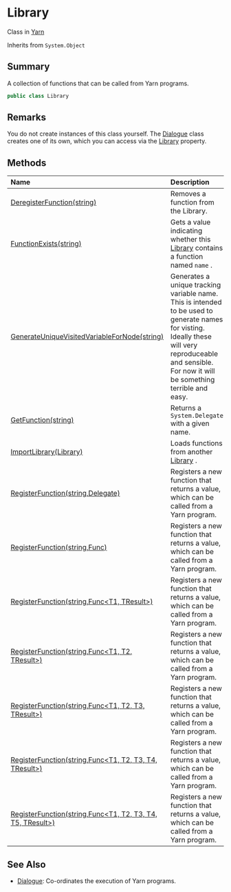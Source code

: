 # Library

Class in [Yarn](/docs/api/csharp/yarn.md)

Inherits from `System.Object`

## Summary


A collection of functions that can be called from Yarn programs.


```csharp
public class Library
```

## Remarks


You do not create instances of this class yourself. The  <a href="yarn.dialogue.md">Dialogue</a>  class creates one of its own, which you can
access via the  <a href="yarn.dialogue.library.md">Library</a>  property.


## Methods

|Name|Description|
|:---|:---|
|[DeregisterFunction(string)](/docs/api/csharp/yarn.library.deregisterfunction.md)|Removes a function from the Library.|
|[FunctionExists(string)](/docs/api/csharp/yarn.library.functionexists.md)|Gets a value indicating whether this  <a href="yarn.library.md">Library</a>  contains a function named  <code>name</code> .|
|[GenerateUniqueVisitedVariableForNode(string)](/docs/api/csharp/yarn.library.generateuniquevisitedvariablefornode.md)|Generates a unique tracking variable name. This is intended to be used to generate names for visting. Ideally these will very reproduceable and sensible. For now it will be something terrible and easy.|
|[GetFunction(string)](/docs/api/csharp/yarn.library.getfunction.md)|Returns a  <code>System.Delegate</code>  with a given name.|
|[ImportLibrary(Library)](/docs/api/csharp/yarn.library.importlibrary.md)|Loads functions from another  <a href="yarn.library.md">Library</a> .|
|[RegisterFunction(string,Delegate)](/docs/api/csharp/yarn.library.registerfunction-7.md)|Registers a new function that returns a value, which can be called from a Yarn program.|
|[RegisterFunction(string,Func<TResult>)](/docs/api/csharp/yarn.library.registerfunction-1.md)|Registers a new function that returns a value, which can be called from a Yarn program.|
|[RegisterFunction(string,Func<T1, TResult>)](/docs/api/csharp/yarn.library.registerfunction-2.md)|Registers a new function that returns a value, which can be called from a Yarn program.|
|[RegisterFunction(string,Func<T1, T2, TResult>)](/docs/api/csharp/yarn.library.registerfunction-3.md)|Registers a new function that returns a value, which can be called from a Yarn program.|
|[RegisterFunction(string,Func<T1, T2, T3, TResult>)](/docs/api/csharp/yarn.library.registerfunction-4.md)|Registers a new function that returns a value, which can be called from a Yarn program.|
|[RegisterFunction(string,Func<T1, T2, T3, T4, TResult>)](/docs/api/csharp/yarn.library.registerfunction-5.md)|Registers a new function that returns a value, which can be called from a Yarn program.|
|[RegisterFunction(string,Func<T1, T2, T3, T4, T5, TResult>)](/docs/api/csharp/yarn.library.registerfunction-6.md)|Registers a new function that returns a value, which can be called from a Yarn program.|

## See Also

* [Dialogue](/docs/api/csharp/yarn.dialogue.md): Co-ordinates the execution of Yarn programs.

